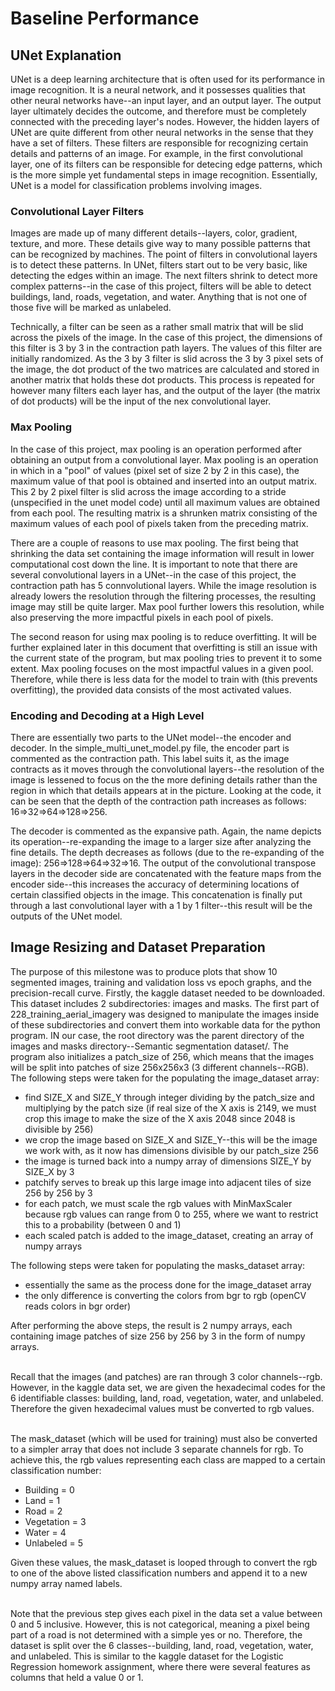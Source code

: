 # Baseline Performance

## UNet Explanation
UNet is a deep learning architecture that is often used for its performance in image recognition.  It is a neural network, and it possesses qualities that other neural networks have--an input layer, and an output layer.  The output layer ultimately decides the outcome, and therefore must be completely connected with the preceding layer's nodes.  However, the hidden layers of UNet are quite different from other neural networks in the sense that they have a set of filters.  These filters are responsible for recognizing certain details and patterns of an image.  For example, in the first convolutional layer, one of its filters can be responsible for detecing edge patterns, which is the more simple yet fundamental steps in image recognition.  Essentially, UNet is a model for classification problems involving images. 

### Convolutional Layer Filters
Images are made up of many different details--layers, color, gradient, texture, and more.  These details give way to many possible patterns that can be recognized by machines.  The point of filters in convolutional layers is to detect these patterns.  In UNet, filters start out to be very basic, like detecting the edges within an image.  The next filters shrink to detect more complex patterns--in the case of this project, filters will be able to detect buildings, land, roads, vegetation, and water.  Anything that is not one of those five will be marked as unlabeled. <br>

Technically, a filter can be seen as a rather small matrix that will be slid across the pixels of the image.  In the case of this project, the dimensions of this filter is 3 by 3 in the contraction path layers.  The values of this filter are initially randomized.  As the 3 by 3 filter is slid across the 3 by 3 pixel sets of the image, the dot product of the two matrices are calculated and stored in another matrix that holds these dot products.  This process is repeated for however many filters each layer has, and the output of the layer (the matrix of dot products) will be the input of the nex convolutional layer.

### Max Pooling
In the case of this project, max pooling is an operation performed after obtaining an output from a convolutional layer.  Max pooling is an operation in which in a "pool" of values (pixel set of size 2 by 2 in this case), the maximum value of that pool is obtained and inserted into an output matrix.  This 2 by 2 pixel filter is slid across the image according to a stride (unspecified in the unet model code) until all maximum values are obtained from each pool.  The resulting matrix is a shrunken matrix consisting of the maximum values of each pool of pixels taken from the preceding matrix.<br>

There are a couple of reasons to use max pooling.  The first being that shrinking the data set containing the image information will result in lower computational cost down the line.  It is important to note that there are several convolutional layers in a UNet--in the case of this project, the contraction path has 5 connvolutional layers.  While the image resolution is already lowers the resolution through the filtering processes, the resulting image may still be quite larger.  Max pool further lowers this resolution, while also preserving the more impactful pixels in each pool of pixels.<br>

The second reason for using max pooling is to reduce overfitting.  It will be further explained later in this document that overfitting is still an issue with the current state of the program, but max pooling tries to prevent it to some extent.  Max pooling focuses on the most impactful values in a given pool.  Therefore, while there is less data for the model to train with (this prevents overfitting), the provided data consists of the most activated values.

### Encoding and Decoding at a High Level
There are essentially two parts to the UNet model--the encoder and decoder.  In the simple_multi_unet_model.py file, the encoder part is commented as the contraction path.  This label suits it, as the image contracts as it moves through the convolutional layers--the resolution of the image is lessened to focus on the the more defining details rather than the region in which that details appears at in the picture.  Looking at the code, it can be seen that the depth of the contraction path increases as follows: 16=>32=>64=>128=>256.<br>

The decoder is commented as the expansive path.  Again, the name depicts its operation--re-expanding the image to a larger size after analyzing the fine details.  The depth decreases as follows (due to the re-expanding of the image): 256=>128=>64=>32=>16.  The output of the convolutional transpose layers in the decoder side are concatenated with the feature maps from the encoder side--this increases the accuracy of determining locations of certain classified objects in the image.  This concatenation is finally put through a last convolutional layer with a 1 by 1 filter--this result will be the outputs of the UNet model.

## Image Resizing and Dataset Preparation
The purpose of this milestone was to produce plots that show 10 segmented images, training and validation loss vs epoch graphs, and the precision-recall curve.  Firstly, the kaggle dataset needed to be downloaded.  This dataset includes 2 subdirectories: images and masks.  The first part of 228_training_aerial_imagery was designed to manipulate the images inside of these subdirectories and convert them into workable data for the python program.  IN our case, the root directory was the parent directory of the images and masks directory--Semantic segmentation dataset/.  The program also initializes a patch_size of 256, which means that the images will be split into patches of size 256x256x3 (3 different channels--RGB).  The following steps were taken for the populating the image_dataset array:
- find SIZE_X and SIZE_Y through integer dividing by the patch_size and multiplying by the patch size (if real size of the X axis is 2149, we must crop this image to make the size of the X axis 2048 since 2048 is divisible by 256)
- we crop the image based on SIZE_X and SIZE_Y--this will be the image we work with, as it now has dimensions divisible by our patch_size 256
- the image is turned back into a numpy array of dimensions SIZE_Y by SIZE_X by 3
- patchify serves to break up this large image into adjacent tiles of size 256 by 256 by 3
- for each patch, we must scale the rgb values with MinMaxScaler because rgb values can range from 0 to 255, where we want to restrict this to a probability (between 0 and 1)
- each scaled patch is added to the image_dataset, creating an array of numpy arrays

The following steps were taken for populating the masks_dataset array:
- essentially the same as the process done for the image_dataset array
- the only difference is converting the colors from bgr to rgb (openCV reads colors in bgr order)

After performing the above steps, the result is 2 numpy arrays, each containing image patches of size 256 by 256 by 3 in the form of numpy arrays.<br><br>

Recall that the  images (and patches) are ran through 3 color channels--rgb.  However, in the kaggle data set, we are given the hexadecimal codes for the 6 identifiable classes: building, land, road, vegetation, water, and unlabeled.  Therefore the given hexadecimal values must be converted to rgb values.<br><br>

The mask_dataset (which will be used for training) must also be converted to a simpler array that does not include 3 separate channels for rgb.  To achieve this, the rgb values representing each class are mapped to a certain classification number:
- Building = 0
- Land = 1
- Road = 2
- Vegetation = 3
- Water = 4
- Unlabeled = 5

Given these values, the mask_dataset is looped through to convert the rgb to one of the above listed classification numbers and append it to a new numpy array named labels.<br><br>

Note that the previous step gives each pixel in the data set a value between 0 and 5 inclusive.  However, this is not categorical, meaning a pixel being part of a road is not determined with a simple yes or no.  Therefore, the dataset is split over the 6 classes--building, land, road, vegetation, water, and unlabeled.  This is similar to the kaggle dataset for the Logistic Regression homework assignment, where there were several features as columns that held a value 0 or 1.
